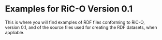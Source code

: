 # Examples for RiC-O Version 0.1

This is where you will find examples of RDF files conforming to RiC-O, version 0.1, and of the source files used for creating the RDF datasets, when appliable.
